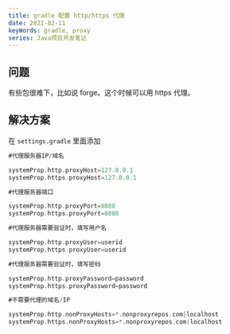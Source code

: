```yaml
---
title: gradle 配置 http/https 代理
date: 2021-02-11
keyWords: gradle, proxy
series: Java项目开发笔记
---
```


## 问题

有些包很难下，比如说 forge。这个时候可以用 https 代理。

## 解决方案

在 `settings.gradle` 里面添加

```groovy
#代理服务器IP/域名

systemProp.http.proxyHost=127.0.0.1
systemProp.https.proxyHost=127.0.0.1

#代理服务器端口

systemProp.http.proxyPort=8080
systemProp.https.proxyPort=8080

#代理服务器需要验证时，填写用户名

systemProp.http.proxyUser=userid
systemProp.https.proxyUser=userid

#代理服务器需要验证时，填写密码

systemProp.http.proxyPassword=password
systemProp.https.proxyPassword=password

#不需要代理的域名/IP

systemProp.http.nonProxyHosts=*.nonproxyrepos.com|localhost
systemProp.https.nonProxyHosts=*.nonproxyrepos.com|localhost

```
